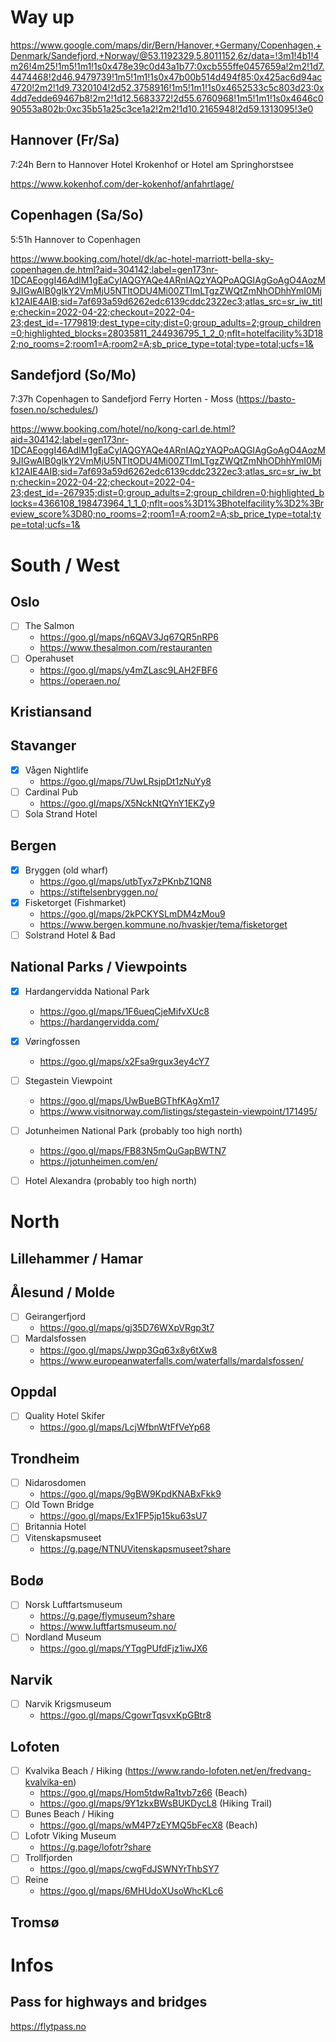 # Way up
https://www.google.com/maps/dir/Bern/Hanover,+Germany/Copenhagen,+Denmark/Sandefjord,+Norway/@53.1192329,5.8011152,6z/data=!3m1!4b1!4m26!4m25!1m5!1m1!1s0x478e39c0d43a1b77:0xcb555ffe0457659a!2m2!1d7.4474468!2d46.9479739!1m5!1m1!1s0x47b00b514d494f85:0x425ac6d94ac4720!2m2!1d9.7320104!2d52.3758916!1m5!1m1!1s0x4652533c5c803d23:0x4dd7edde69467b8!2m2!1d12.5683372!2d55.6760968!1m5!1m1!1s0x4646c090553a802b:0xc35b51a25c3ce1a2!2m2!1d10.2165948!2d59.1313095!3e0

## Hannover (Fr/Sa)
7:24h Bern to Hannover
Hotel Krokenhof or Hotel am Springhorstsee

https://www.kokenhof.com/der-kokenhof/anfahrtlage/


## Copenhagen (Sa/So)
5:51h Hannover to Copenhagen

https://www.booking.com/hotel/dk/ac-hotel-marriott-bella-sky-copenhagen.de.html?aid=304142;label=gen173nr-1DCAEoggI46AdIM1gEaCyIAQGYAQe4ARnIAQzYAQPoAQGIAgGoAgO4AozM9JIGwAIB0gIkY2VmMjU5NTItODU4Mi00ZTlmLTgzZWQtZmNhODhhYmI0Mjk12AIE4AIB;sid=7af693a59d6262edc6139cddc2322ec3;atlas_src=sr_iw_title;checkin=2022-04-22;checkout=2022-04-23;dest_id=-1779819;dest_type=city;dist=0;group_adults=2;group_children=0;highlighted_blocks=28035811_244936795_1_2_0;nflt=hotelfacility%3D182;no_rooms=2;room1=A;room2=A;sb_price_type=total;type=total;ucfs=1&


## Sandefjord (So/Mo)
7:37h Copenhagen to Sandefjord
Ferry Horten - Moss (https://basto-fosen.no/schedules/)

https://www.booking.com/hotel/no/kong-carl.de.html?aid=304142;label=gen173nr-1DCAEoggI46AdIM1gEaCyIAQGYAQe4ARnIAQzYAQPoAQGIAgGoAgO4AozM9JIGwAIB0gIkY2VmMjU5NTItODU4Mi00ZTlmLTgzZWQtZmNhODhhYmI0Mjk12AIE4AIB;sid=7af693a59d6262edc6139cddc2322ec3;atlas_src=sr_iw_btn;checkin=2022-04-22;checkout=2022-04-23;dest_id=-267935;dist=0;group_adults=2;group_children=0;highlighted_blocks=4366108_198473964_1_1_0;nflt=oos%3D1%3Bhotelfacility%3D2%3Breview_score%3D80;no_rooms=2;room1=A;room2=A;sb_price_type=total;type=total;ucfs=1&


# South / West
## Oslo
- [ ] The Salmon
  - https://goo.gl/maps/n6QAV3Jq67QR5nRP6
  - https://www.thesalmon.com/restauranten
- [ ] Operahuset
  - https://goo.gl/maps/y4mZLasc9LAH2FBF6
  - https://operaen.no/

## Kristiansand

## Stavanger
- [x] Vågen Nightlife
  - https://goo.gl/maps/7UwLRsjpDt1zNuYy8
- [ ] Cardinal Pub
  - https://goo.gl/maps/X5NckNtQYnY1EKZy9
- [ ] Sola Strand Hotel

## Bergen

- [x] Bryggen (old wharf)
  - https://goo.gl/maps/utbTyx7zPKnbZ1QN8
  - https://stiftelsenbryggen.no/
- [x] Fisketorget (Fishmarket)
  - https://goo.gl/maps/2kPCKYSLmDM4zMou9
  - https://www.bergen.kommune.no/hvaskjer/tema/fisketorget
- [ ] Solstrand Hotel & Bad

## National Parks / Viewpoints

- [x] Hardangervidda National Park
  - https://goo.gl/maps/1F6ueqCjeMifvXUc8
  - https://hardangervidda.com/
- [x] Vøringfossen
  - https://goo.gl/maps/x2Fsa9rgux3ey4cY7
- [ ] Stegastein Viewpoint
  - https://goo.gl/maps/UwBueBGThfKAgXm17
  - https://www.visitnorway.com/listings/stegastein-viewpoint/171495/
- [ ] Jotunheimen National Park (probably too high north)
  - https://goo.gl/maps/FB83N5mQuGapBWTN7
  - https://jotunheimen.com/en/

- [ ] Hotel Alexandra (probably too high north)


# North
## Lillehammer / Hamar

## Ålesund / Molde

- [ ] Geirangerfjord
  - https://goo.gl/maps/gj35D76WXpVRgp3t7
- [ ] Mardalsfossen
  - https://goo.gl/maps/Jwpp3Gq63x8y6tXw8
  - https://www.europeanwaterfalls.com/waterfalls/mardalsfossen/

## Oppdal

- [ ] Quality Hotel Skifer
  - https://goo.gl/maps/LcjWfbnWtFfVeYp68

## Trondheim

- [ ] Nidarosdomen
  - https://goo.gl/maps/9gBW9KpdKNABxFkk9
- [ ] Old Town Bridge
  - https://goo.gl/maps/Ex1FP5jp15ku63sU7
- [ ] Britannia Hotel
- [ ] Vitenskapsmuseet 
  - https://g.page/NTNUVitenskapsmuseet?share

## Bodø

- [ ] Norsk Luftfartsmuseum
  - https://g.page/flymuseum?share
  - https://www.luftfartsmuseum.no/
- [ ] Nordland Museum
  - https://goo.gl/maps/YTqgPUfdFjz1iwJX6

## Narvik

- [ ] Narvik Krigsmuseum
  - https://goo.gl/maps/CgowrTqsvxKpGBtr8

## Lofoten

- [ ] Kvalvika Beach / Hiking (https://www.rando-lofoten.net/en/fredvang-kvalvika-en)
  - https://goo.gl/maps/Hom5tdwRa1tvb7z66 (Beach)
  - https://goo.gl/maps/9Y1zkxBWsBUKDycL8 (Hiking Trail)
- [ ] Bunes Beach / Hiking
  - https://goo.gl/maps/wM4P7zEYMQ5bFecX8 (Beach)
- [ ] Lofotr Viking Museum
  - https://g.page/lofotr?share
- [ ] Trollfjorden
  - https://goo.gl/maps/cwgFdJSWNYrThbSY7
- [ ] Reine
  - https://goo.gl/maps/6MHUdoXUsoWhcKLc6

## Tromsø


# Infos
## Pass for highways and bridges
https://flytpass.no
